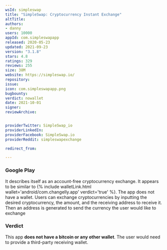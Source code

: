 ```yaml
---
wsId: simpleswap
title: "SimpleSwap: Cryptocurrency Instant Exchange"
altTitle: 
authors:
- danny
users: 10000
appId: com.simpleswapapp
released: 2020-05-23
updated: 2021-09-23
version: "3.1.8"
stars: 4.8
ratings: 329
reviews: 255
size: 38M
website: https://simpleswap.io/
repository: 
issue: 
icon: com.simpleswapapp.png
bugbounty: 
verdict: nowallet
date: 2021-10-01
signer: 
reviewArchive:


providerTwitter: SimpleSwap_io
providerLinkedIn: 
providerFacebook: SimpleSwap.io
providerReddit: simpleswapexchange

redirect_from:

---
```



### Google Play

It describes itself as an account-free cryptocurrency exchange. It appears to be similar to {% include walletLink.html wallet='android/com.changelly.app' verdict='true' %}. The app does not have a wallet. Users can exchange cryptocurrencies by inputting the desired cryptocurrency, the amount, and the receiving address to receive it. Then an address is generated to send the currency the user would like to exchange

### Verdict

This app **does not have a bitcoin or any other wallet**. The user would need to provide a third-party receiving wallet.


